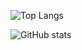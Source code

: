 ![Top Langs](https://github-readme-stats.vercel.app/api/top-langs/?username=exilesprx&layout=compact&theme=onedark)

![GitHub stats](https://github-readme-stats.vercel.app/api?username=exilesprx&show_icons=true&theme=onedark)
